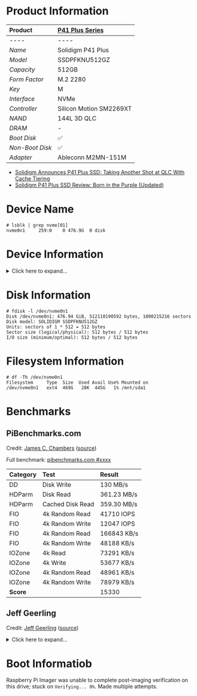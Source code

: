 # Product Information

| Product | [P41 Plus Series](https://www.solidigm.com/products/client/d6/p41.html) |
|:-|:-|
|----|----|
| *Name* | Solidigm P41 Plus |
| *Model* | SSDPFKNU512GZ |
| *Capacity* | 512GB |
| *Form Factor* | M.2 2280 |
| *Key* | M |
| *Interface* | NVMe |
| *Controller* | Silicon Motion SM2269XT |
| *NAND* | 144L 3D QLC |
| *DRAM* | - |
| *Boot Disk* | :white_check_mark: |
| *Non-Boot Disk* | :white_check_mark: |
| *Adapter* | Ableconn M2MN-151M |

* [Solidigm Announces P41 Plus SSD: Taking Another Shot at QLC With Cache Tiering](https://www.anandtech.com/show/17522/solidigm-announces-p41-plus-ssd-taking-another-shot-at-qlc-with-cache-tiering)
* [Solidigm P41 Plus SSD Review: Born in the Purple (Updated)](https://www.tomshardware.com/reviews/solidigm-p41-plus-ssd-review)

# Device Name

```
# lsblk | grep nvme[01]
nvme0n1     259:0    0 476.9G  0 disk
```

# Device Information

<details>
  <summary>Click here to expand...</summary>
  
  ```
  # lspci -vvv -s 01:00.0
  01:00.0 Non-Volatile memory controller: Device 025e:f1ab (rev 03) (prog-if 02 [NVM Express])
    Subsystem: Device 025e:3910
    Control: I/O- Mem+ BusMaster+ SpecCycle- MemWINV- VGASnoop- ParErr- Stepping- SERR- FastB2B- DisINTx+
    Status: Cap+ 66MHz- UDF- FastB2B- ParErr- DEVSEL=fast >TAbort- <TAbort- <MAbort- >SERR- <PERR- INTx-
    Latency: 0
    Interrupt: pin A routed to IRQ 63
    Region 0: Memory at 600000000 (64-bit, non-prefetchable) [size=16K]
    Capabilities: [40] Power Management version 3
      Flags: PMEClk- DSI- D1- D2- AuxCurrent=0mA PME(D0-,D1-,D2-,D3hot-,D3cold-)
      Status: D0 NoSoftRst+ PME-Enable- DSel=0 DScale=0 PME-
    Capabilities: [50] MSI: Enable- Count=1/16 Maskable+ 64bit+
      Address: 0000000000000000  Data: 0000
      Masking: 00000000  Pending: 00000000
    Capabilities: [70] Express (v2) Endpoint, MSI 00
      DevCap:	MaxPayload 512 bytes, PhantFunc 0, Latency L0s unlimited, L1 unlimited
        ExtTag- AttnBtn- AttnInd- PwrInd- RBE+ FLReset+ SlotPowerLimit 0.000W
      DevCtl:	CorrErr- NonFatalErr- FatalErr- UnsupReq-
        RlxdOrd+ ExtTag- PhantFunc- AuxPwr- NoSnoop- FLReset-
        MaxPayload 128 bytes, MaxReadReq 512 bytes
      DevSta:	CorrErr+ NonFatalErr- FatalErr- UnsupReq- AuxPwr+ TransPend-
      LnkCap:	Port #0, Speed 16GT/s, Width x4, ASPM L1, Exit Latency L1 <8us
        ClockPM+ Surprise- LLActRep- BwNot- ASPMOptComp+
      LnkCtl:	ASPM Disabled; RCB 64 bytes, Disabled- CommClk+
        ExtSynch- ClockPM- AutWidDis- BWInt- AutBWInt-
      LnkSta:	Speed 5GT/s (downgraded), Width x1 (downgraded)
        TrErr- Train- SlotClk+ DLActive- BWMgmt- ABWMgmt-
      DevCap2: Completion Timeout: Range ABCD, TimeoutDis+ NROPrPrP- LTR+
        10BitTagComp+ 10BitTagReq- OBFF Not Supported, ExtFmt- EETLPPrefix-
        EmergencyPowerReduction Not Supported, EmergencyPowerReductionInit-
        FRS+ TPHComp- ExtTPHComp-
        AtomicOpsCap: 32bit- 64bit- 128bitCAS-
      DevCtl2: Completion Timeout: 50us to 50ms, TimeoutDis- LTR+ OBFF Disabled,
        AtomicOpsCtl: ReqEn-
      LnkCap2: Supported Link Speeds: 2.5-16GT/s, Crosslink- Retimer+ 2Retimers+ DRS+
      LnkCtl2: Target Link Speed: 16GT/s, EnterCompliance- SpeedDis-
        Transmit Margin: Normal Operating Range, EnterModifiedCompliance- ComplianceSOS-
        Compliance De-emphasis: -6dB
      LnkSta2: Current De-emphasis Level: -3.5dB, EqualizationComplete- EqualizationPhase1-
        EqualizationPhase2- EqualizationPhase3- LinkEqualizationRequest-
        Retimer- 2Retimers- CrosslinkRes: Upstream Port
    Capabilities: [b0] MSI-X: Enable+ Count=16 Masked-
      Vector table: BAR=0 offset=00002000
      PBA: BAR=0 offset=00003000
    Capabilities: [100 v2] Advanced Error Reporting
      UESta:	DLP- SDES- TLP- FCP- CmpltTO- CmpltAbrt- UnxCmplt- RxOF- MalfTLP- ECRC- UnsupReq- ACSViol-
      UEMsk:	DLP- SDES- TLP- FCP- CmpltTO- CmpltAbrt- UnxCmplt- RxOF- MalfTLP- ECRC- UnsupReq- ACSViol-
      UESvrt:	DLP+ SDES+ TLP- FCP+ CmpltTO- CmpltAbrt- UnxCmplt- RxOF+ MalfTLP+ ECRC- UnsupReq- ACSViol-
      CESta:	RxErr- BadTLP- BadDLLP- Rollover- Timeout+ AdvNonFatalErr-
      CEMsk:	RxErr- BadTLP- BadDLLP- Rollover- Timeout- AdvNonFatalErr+
      AERCap:	First Error Pointer: 00, ECRCGenCap+ ECRCGenEn- ECRCChkCap+ ECRCChkEn-
        MultHdrRecCap- MultHdrRecEn- TLPPfxPres- HdrLogCap-
      HeaderLog: 00000000 00000000 00000000 00000000
    Capabilities: [148 v1] Power Budgeting <?>
    Capabilities: [158 v1] Alternative Routing-ID Interpretation (ARI)
      ARICap:	MFVC- ACS-, Next Function: 0
      ARICtl:	MFVC- ACS-, Function Group: 0
    Capabilities: [168 v1] Secondary PCI Express
      LnkCtl3: LnkEquIntrruptEn- PerformEqu-
      LaneErrStat: 0
    Capabilities: [188 v1] Physical Layer 16.0 GT/s <?>
    Capabilities: [1ac v1] Lane Margining at the Receiver <?>
    Capabilities: [204 v1] Latency Tolerance Reporting
      Max snoop latency: 0ns
      Max no snoop latency: 0ns
    Capabilities: [20c v1] L1 PM Substates
      L1SubCap: PCI-PM_L1.2+ PCI-PM_L1.1+ ASPM_L1.2+ ASPM_L1.1+ L1_PM_Substates+
          PortCommonModeRestoreTime=10us PortTPowerOnTime=10us
      L1SubCtl1: PCI-PM_L1.2- PCI-PM_L1.1- ASPM_L1.2- ASPM_L1.1-
          T_CommonMode=0us LTR1.2_Threshold=25600ns
      L1SubCtl2: T_PwrOn=10us
    Kernel driver in use: nvme
  ```
</details>

# Disk Information

```
# fdisk -l /dev/nvme0n1
Disk /dev/nvme0n1: 476.94 GiB, 512110190592 bytes, 1000215216 sectors
Disk model: SOLIDIGM SSDPFKNU512GZ                  
Units: sectors of 1 * 512 = 512 bytes
Sector size (logical/physical): 512 bytes / 512 bytes
I/O size (minimum/optimal): 512 bytes / 512 bytes
```

# Filesystem Information

```
# df -Th /dev/nvme0n1
Filesystem     Type  Size  Used Avail Use% Mounted on
/dev/nvme0n1   ext4  469G   28K  445G   1% /mnt/sda1
```

# Benchmarks

## PiBenchmarks.com

Credit: [James C. Chambers](https://jamesachambers.com/) ([source](https://raw.githubusercontent.com/TheRemote/PiBenchmarks/master/Storage.sh))

Full benchmark: [pibenchmarks.com #xxxx](xxxx)

| Category | Test | Result |
|:-|:-|:-|
| DD | Disk Write | 130 MB/s |
| HDParm | Disk Read | 361.23 MB/s |
| HDParm | Cached Disk Read | 359.30 MB/s |
| FIO | 4k Random Read | 41710 IOPS |
| FIO | 4k Random Write | 12047 IOPS |
| FIO | 4k Random Read | 166843 KB/s |
| FIO | 4k Random Write | 48188 KB/s |
| IOZone | 4k Read | 73291 KB/s |
| IOZone | 4k Write | 53677 KB/s |
| IOZone | 4k Random Read | 48961 KB/s |
| IOZone | 4k Random Write | 78979 KB/s |
| **Score** | | 15330 |

## Jeff Geerling

Credit: [Jeff Geerling](https://www.jeffgeerling.com/) ([source](https://raw.githubusercontent.com/geerlingguy/pi-cluster/master/benchmarks/disk-benchmark.sh))

<details>
  <summary>Click here to expand...</summary>

  ```
  Raspberry Pi disk benchmarks
  Running fio sequential read test...
  fio-rand-read-sequential: (g=0): rw=read, bs=(R) 1024KiB-1024KiB, (W) 1024KiB-1024KiB, (T) 1024KiB-1024KiB, ioengine=libaio, iodepth=64
  ...
  fio-3.25
  Starting 4 processes
  Jobs: 4 (f=4): [R(4)][36.4%][r=396MiB/s][r=396 IOPS][eta 00m:07s]
  Jobs: 4 (f=4): [R(4)][54.5%][r=370MiB/s][r=370 IOPS][eta 00m:05s] 
  Jobs: 4 (f=4): [R(4)][72.7%][r=397MiB/s][r=397 IOPS][eta 00m:03s] 
  Jobs: 4 (f=4): [R(4)][90.9%][eta 00m:01s]                         
  Jobs: 4 (f=4): [R(4)][6.3%][eta 02m:59s]   
  Jobs: 4 (f=4): [R(4)][6.2%][eta 03m:31s] 
  Jobs: 4 (f=4): [R(4)][6.2%][eta 04m:04s] 
  Jobs: 4 (f=4): [R(4)][6.1%][eta 04m:36s] 
  Jobs: 4 (f=4): [R(4)][6.1%][eta 05m:09s] 
  Jobs: 4 (f=4): [R(4)][6.1%][eta 05m:41s] 
  Jobs: 4 (f=4): [R(4)][6.0%][eta 06m:14s] 
  Jobs: 4 (f=4): [R(4)][6.0%][eta 06m:47s] 
  Jobs: 4 (f=4): [R(4)][6.0%][eta 07m:19s] 
  Jobs: 4 (f=4): [R(4)][6.0%][eta 07m:52s] 
  Jobs: 4 (f=4): [R(4)][6.0%][eta 08m:24s] 
  Jobs: 4 (f=4): [R(4)][6.0%][eta 08m:57s] 
  Jobs: 4 (f=4): [R(4)][6.0%][eta 09m:29s] 
  Jobs: 4 (f=4): [R(4)][5.9%][eta 10m:02s] 
  Jobs: 4 (f=4): [R(4)][5.9%][eta 10m:35s] 
  Jobs: 4 (f=4): [R(4)][5.9%][eta 10m:51s]
  Jobs: 4 (f=4): [R(4)][5.9%][eta 11m:23s] 
  Jobs: 4 (f=4): [R(4)][5.9%][eta 11m:56s] 
  Jobs: 4 (f=4): [R(4)][5.9%][eta 12m:29s] 
  Jobs: 4 (f=4): [R(4)][5.9%][eta 13m:01s] 
  Jobs: 4 (f=4): [R(4)][5.9%][eta 13m:34s] 
  Jobs: 4 (f=4): [R(4)][5.9%][eta 14m:06s] 
  Jobs: 4 (f=4): [R(4)][5.9%][eta 14m:39s] 
  Jobs: 4 (f=4): [R(4)][5.9%][eta 15m:11s] 
  Jobs: 4 (f=4): [R(4)][5.9%][eta 15m:44s] 
  Jobs: 4 (f=4): [R(4)][5.9%][eta 16m:16s] 
  Jobs: 4 (f=4): [R(4)][5.9%][eta 16m:49s] 
  Jobs: 4 (f=4): [R(4)][5.9%][eta 17m:22s] 
  Jobs: 4 (f=4): [R(4)][5.9%][r=1024KiB/s][r=1 IOPS][eta 17m:33s]
  fio-rand-read-sequential: (groupid=0, jobs=4): err= 0: pid=1189: Sun Mar  5 12:45:06 2023
    read: IOPS=45, BW=45.0MiB/s (47.2MB/s)(2930MiB/65060msec)
      slat (usec): min=118, max=61686k, avg=88576.98, stdev=2222624.08
      clat (msec): min=11, max=62612, avg=5587.04, stdev=16885.66
      lat (msec): min=132, max=62643, avg=5675.62, stdev=17006.02
      clat percentiles (msec):
      |  1.00th=[  146],  5.00th=[  157], 10.00th=[  159], 20.00th=[  161],
      | 30.00th=[  292], 40.00th=[  326], 50.00th=[  393], 60.00th=[  468],
      | 70.00th=[  502], 80.00th=[  659], 90.00th=[ 1083], 95.00th=[17113],
      | 99.00th=[17113], 99.50th=[17113], 99.90th=[17113], 99.95th=[17113],
      | 99.99th=[17113]
    bw (  KiB/s): min=208896, max=819200, per=100.00%, avg=474137.99, stdev=73019.70, samples=40
    iops        : min=  204, max=  800, avg=462.66, stdev=71.33, samples=40
    lat (msec)   : 20=0.03%, 250=28.29%, 500=41.54%, 750=11.81%, 1000=6.18%
    lat (msec)   : 2000=3.55%, >=2000=8.60%
    cpu          : usr=0.01%, sys=0.47%, ctx=2717, majf=0, minf=65648
    IO depths    : 1=0.1%, 2=0.3%, 4=0.5%, 8=1.1%, 16=2.2%, 32=4.4%, >=64=91.4%
      submit    : 0=0.0%, 4=100.0%, 8=0.0%, 16=0.0%, 32=0.0%, 64=0.0%, >=64=0.0%
      complete  : 0=0.0%, 4=99.9%, 8=0.0%, 16=0.0%, 32=0.0%, 64=0.1%, >=64=0.0%
      issued rwts: total=2930,0,0,0 short=0,0,0,0 dropped=0,0,0,0
      latency   : target=0, window=0, percentile=100.00%, depth=64

  Run status group 0 (all jobs):
    READ: bw=45.0MiB/s (47.2MB/s), 45.0MiB/s-45.0MiB/s (47.2MB/s-47.2MB/s), io=2930MiB (3072MB), run=65060-65060msec

  Disk stats (read/write):
    nvme0n1: ios=11488/35, merge=0/1, ticks=5643650/16211, in_queue=5659861, util=100.00%

  Running iozone 1024K random read and write tests...
    Iozone: Performance Test of File I/O
            Version $Revision: 3.492 $
      Compiled for 64 bit mode.
      Build: linux-arm 

    Contributors:William Norcott, Don Capps, Isom Crawford, Kirby Collins
                Al Slater, Scott Rhine, Mike Wisner, Ken Goss
                Steve Landherr, Brad Smith, Mark Kelly, Dr. Alain CYR,
                Randy Dunlap, Mark Montague, Dan Million, Gavin Brebner,
                Jean-Marc Zucconi, Jeff Blomberg, Benny Halevy, Dave Boone,
                Erik Habbinga, Kris Strecker, Walter Wong, Joshua Root,
                Fabrice Bacchella, Zhenghua Xue, Qin Li, Darren Sawyer,
                Vangel Bojaxhi, Ben England, Vikentsi Lapa,
                Alexey Skidanov, Sudhir Kumar.

    Run began: Sun Mar  5 12:45:06 2023

    Include fsync in write timing
    O_DIRECT feature enabled
    Auto Mode
    File size set to 102400 kB
    Record Size 1024 kB
    Command line used: ./iozone -e -I -a -s 100M -r 1024k -i 0 -i 2 -f /mnt/sda1/iozone
    Output is in kBytes/sec
    Time Resolution = 0.000001 seconds.
    Processor cache size set to 1024 kBytes.
    Processor cache line size set to 32 bytes.
    File stride size set to 17 * record size.
                                                                random    random     bkwd    record    stride                                    
                kB  reclen    write  rewrite    read    reread    read     write     read   rewrite      read   fwrite frewrite    fread  freread
            102400    1024   357808   366741                     370983   391250                                                                

  iozone test complete.

  Running iozone 4K random read and write tests...
    Iozone: Performance Test of File I/O
            Version $Revision: 3.492 $
      Compiled for 64 bit mode.
      Build: linux-arm 

    Contributors:William Norcott, Don Capps, Isom Crawford, Kirby Collins
                Al Slater, Scott Rhine, Mike Wisner, Ken Goss
                Steve Landherr, Brad Smith, Mark Kelly, Dr. Alain CYR,
                Randy Dunlap, Mark Montague, Dan Million, Gavin Brebner,
                Jean-Marc Zucconi, Jeff Blomberg, Benny Halevy, Dave Boone,
                Erik Habbinga, Kris Strecker, Walter Wong, Joshua Root,
                Fabrice Bacchella, Zhenghua Xue, Qin Li, Darren Sawyer,
                Vangel Bojaxhi, Ben England, Vikentsi Lapa,
                Alexey Skidanov, Sudhir Kumar.

    Run began: Sun Mar  5 12:45:08 2023

    Include fsync in write timing
    O_DIRECT feature enabled
    Auto Mode
    File size set to 102400 kB
    Record Size 4 kB
    Command line used: ./iozone -e -I -a -s 100M -r 4k -i 0 -i 2 -f /mnt/sda1/iozone
    Output is in kBytes/sec
    Time Resolution = 0.000001 seconds.
    Processor cache size set to 1024 kBytes.
    Processor cache line size set to 32 bytes.
    File stride size set to 17 * record size.
                                                                random    random     bkwd    record    stride                                    
                kB  reclen    write  rewrite    read    reread    read     write     read   rewrite      read   fwrite frewrite    fread  freread
            102400       4    53689    85053                      48391    79435                                                                

  iozone test complete.

  Disk benchmark complete!
  ```
</details>

# Boot Informatiob

Raspberry Pi Imager was unable to complete post-imaging verification on this drive; stuck on `Verifying... 0%`. Made multiple attempts.



